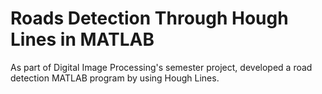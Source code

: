 # Roads Detection Through Hough Lines in MATLAB

As part of Digital Image Processing's semester project, developed a road detection MATLAB program by using Hough Lines.
